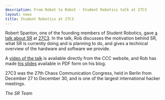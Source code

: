 ```yaml
---
description: From Robot to Robot - Student Robotics talk at 27C3
layout: news
title: Student Robotics at 27C3
---
```

Robert Spanton, one of the founding members of Student Robotics, gave [a talk about SR](http://events.ccc.de/congress/2010/Fahrplan/events/4175.en.html) at [27C3](http://events.ccc.de/congress/2010/wiki/Welcome). In the talk, Rob discusses the motivation behind SR, what SR is currently doing and is planning to do, and gives a technical overview of the hardware and software we provide.

A [video of the talk](http://media.ccc.de/browse/congress/2010/27c3-4175-en-from_robot_to_robot.html) is available directly from the CCC website, and Rob has made [his slides](http://xgoat.com/wp/wp-content/2010/12/robot-to-robot.pdf) available in PDF form on his blog.

27C3 was the 27th Chaos Communication Congress, held in Berlin from December 27 to December 30, and is one of the largest international hacker meetings.

_The SR Team_
